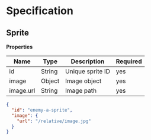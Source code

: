 # Specification

## Sprite

**Properties**

| Name | Type | Description | Required |
| ---- | ---- | ----------- | -------- |
| id | String | Unique sprite ID | yes |
| image | Object | Image object | yes |
| image.url | String | Image path | yes |

```json
{
  "id": "enemy-a-sprite",
  "image": {
    "url": "/relative/image.jpg"
  }
}
```
